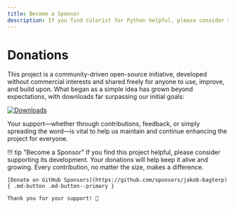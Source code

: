 ```yaml
---
title: Become a Sponsor
description: If you find Colorist for Python helpful, please consider supporting its development. Your donations will help keep it alive and growing.
---
```


# Donations
This project is a community-driven open-source initiative, developed without commercial interests and shared freely for anyone to use, improve, and build upon. What began as a simple idea has grown beyond expectations, with downloads far surpassing our initial goals:

[![Downloads](https://static.pepy.tech/badge/colorist)](https://pepy.tech/project/colorist)

Your support—whether through contributions, feedback, or simply spreading the word—is vital to help us maintain and continue enhancing the project for everyone.

!!! tip "Become a Sponsor"
    If you find this project helpful, please consider supporting its development. Your donations will help keep it alive and growing. Every contribution, no matter the size, makes a difference.

    [Donate on GitHub Sponsors](https://github.com/sponsors/jakob-bagterp){ .md-button .md-button--primary }

    Thank you for your support! 🙌
